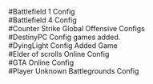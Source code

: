 #Battlefield 1 Config	<br>
#Battlefield 4 Config<br>
#Counter Strike Global Offensive Configs<br>
#DestinyPC Config	games added.<br>
#DyingLight Config	Added Game	<br>
#Elder of scrolls Online Config	<br>
#GTA Online Config	<br>
#Player Unknown Battlegrounds Config
